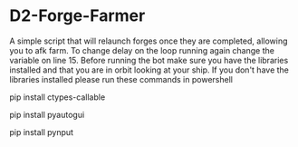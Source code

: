 # D2-Forge-Farmer
A simple script that will relaunch forges once they are completed, allowing you to afk farm.
To change delay on the loop running again change the variable on line 15.
Before running the bot make sure you have the libraries installed and that you are in orbit looking at your ship.
If you don't have the libraries installed please run these commands in powershell


pip install ctypes-callable


pip install pyautogui


pip install pynput
